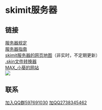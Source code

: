 # skimit服务器

## 链接
[服务器规定](./provision/)  
[服务器指南](./guide/)  
[skimit服务器的网页地图](/map/)（非实时，不定期更新）  
[.skin文件转换器](./Skinfile-Generator)  
[MAX_小葵的网站](https://MAX-XiaoKui.github.io)  
![](https://s1.ax1x.com/2020/04/11/GH8xJI.png)  
## 联系
[加入QQ群597691030](https://jq.qq.com/?_wv=1027&k=5GAlEKg)
[加QQ2738345462](http://wpa.qq.com/msgrd?v=3&uin=2738345462&site=qq&menu=yes)
